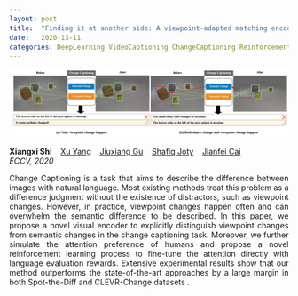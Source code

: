 ```yaml
---
layout: post
title:  "Finding it at another side: A viewpoint-adapted matching encoder for change captioning"
date:   2020-13-11
categories: DeepLearning VideoCaptioning ChangeCaptioning ReinforcementLearning
---
```

![main](/assets/img/changecaptioning.PNG)


<div class="grid-wrapper">
  <div style="grid-column: span 3;">
    <p class="blue" style="margin-top:0px; margin-bottom:0px;">
      <b>Xiangxi Shi</b>
      &nbsp;&nbsp; <a href="https://yangxuntu.github.io/" class="author-link">Xu Yang</a>
      &nbsp;&nbsp; <a href="https://gujiuxiang.com/" class="author-link">Jiuxiang Gu</a>
      &nbsp;&nbsp; <a href="https://raihanjoty.github.io/" class="author-link">Shafiq Joty</a>
      &nbsp;&nbsp; <a href="https://www.ntu.edu.sg/home/asjfcai/" class="author-link">Jianfei Cai</a>
    </p>
    <p style="margin-top:0px;"><i>ECCV, 2020</i></p>
    <p align="justify">
Change Captioning is a task that aims to describe the difference between images with natural language. Most existing methods treat this problem as a difference judgment without the existence of distractors, such as viewpoint changes. However, in practice, viewpoint changes happen often and can overwhelm the semantic difference to be described. In this paper, we propose a novel visual encoder to explicitly distinguish viewpoint changes from semantic changes in the change captioning task. Moreover, we further simulate the attention preference of humans and propose a novel reinforcement learning process to fine-tune the attention directly with language evaluation rewards. Extensive experimental results show that our method outperforms the state-of-the-art approaches by a large margin in both Spot-the-Diff and CLEVR-Change datasets .
